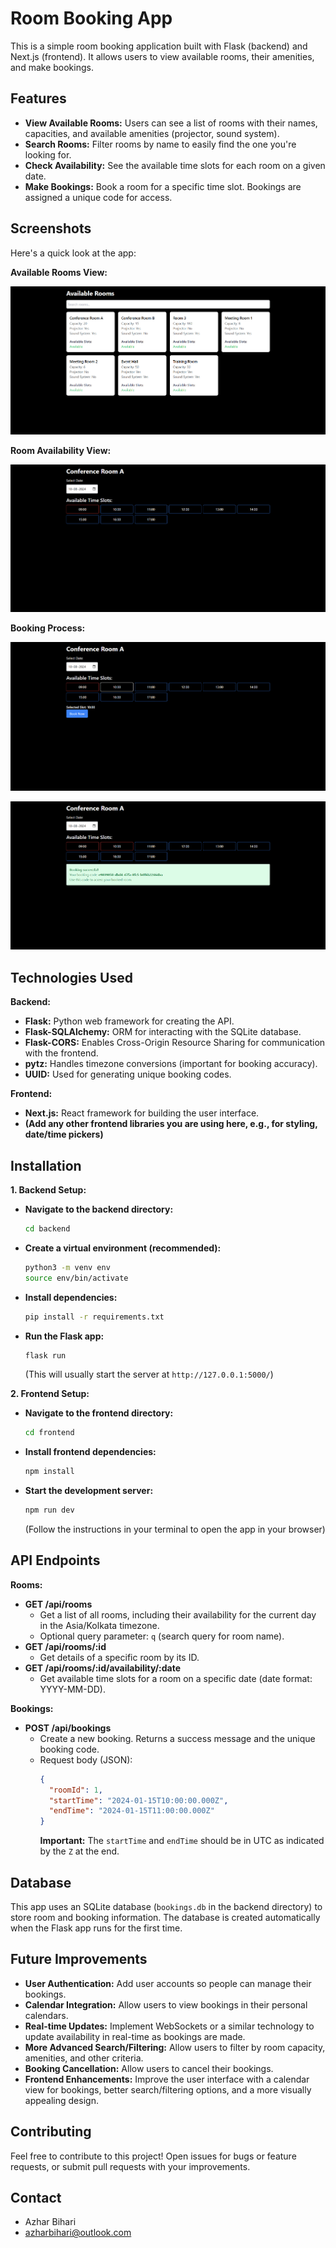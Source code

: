 # Room Booking App

This is a simple room booking application built with Flask (backend) and Next.js (frontend). It allows users to view available rooms, their amenities, and make bookings.

## Features

- **View Available Rooms:** Users can see a list of rooms with their names, capacities, and available amenities (projector, sound system).
- **Search Rooms:**  Filter rooms by name to easily find the one you're looking for.
- **Check Availability:** See the available time slots for each room on a given date.
- **Make Bookings:** Book a room for a specific time slot. Bookings are assigned a unique code for access.

## Screenshots

Here's a quick look at the app:

**Available Rooms View:**

![Available Rooms](screenshots/1.png)

**Room Availability View:**

![Room Availability](screenshots/2.png)

**Booking Process:**

![Booking Selection](screenshots/3.png)

![Booking Confirmation](screenshots/4.png)

## Technologies Used

**Backend:**

- **Flask:** Python web framework for creating the API.
- **Flask-SQLAlchemy:** ORM for interacting with the SQLite database.
- **Flask-CORS:** Enables Cross-Origin Resource Sharing for communication with the frontend.
- **pytz:**  Handles timezone conversions (important for booking accuracy).
- **UUID:** Used for generating unique booking codes.

**Frontend:**

- **Next.js:** React framework for building the user interface.
- **(Add any other frontend libraries you are using here, e.g., for styling, date/time pickers)** 

## Installation

**1. Backend Setup:**

   - **Navigate to the backend directory:**
     ```bash
     cd backend
     ```
   - **Create a virtual environment (recommended):**
     ```bash
     python3 -m venv env 
     source env/bin/activate
     ```
   - **Install dependencies:**
     ```bash
     pip install -r requirements.txt
     ```
   - **Run the Flask app:**
     ```bash
     flask run 
     ``` 
     (This will usually start the server at `http://127.0.0.1:5000/`)

**2. Frontend Setup:**

   - **Navigate to the frontend directory:**
     ```bash
     cd frontend 
     ```
   - **Install frontend dependencies:**
     ```bash
     npm install  
     ```
   - **Start the development server:**
     ```bash
     npm run dev
     ```
     (Follow the instructions in your terminal to open the app in your browser)

## API Endpoints

**Rooms:**

- **GET /api/rooms**
   - Get a list of all rooms, including their availability for the current day in the Asia/Kolkata timezone.
   - Optional query parameter: `q` (search query for room name).
- **GET /api/rooms/:id**
    - Get details of a specific room by its ID. 
- **GET /api/rooms/:id/availability/:date**
    - Get available time slots for a room on a specific date (date format: YYYY-MM-DD). 

**Bookings:**

- **POST /api/bookings**
    - Create a new booking. Returns a success message and the unique booking code.
    - Request body (JSON):
      ```json
      {
        "roomId": 1, 
        "startTime": "2024-01-15T10:00:00.000Z", 
        "endTime": "2024-01-15T11:00:00.000Z" 
      }
      ```
      **Important:** The `startTime` and `endTime` should be in UTC as indicated by the `Z` at the end.

## Database

This app uses an SQLite database (`bookings.db` in the backend directory) to store room and booking information. The database is created automatically when the Flask app runs for the first time. 

## Future Improvements

- **User Authentication:** Add user accounts so people can manage their bookings.
- **Calendar Integration:** Allow users to view bookings in their personal calendars.
- **Real-time Updates:** Implement WebSockets or a similar technology to update availability in real-time as bookings are made.
- **More Advanced Search/Filtering:**  Allow users to filter by room capacity, amenities, and other criteria. 
- **Booking Cancellation:**  Allow users to cancel their bookings.
- **Frontend Enhancements:** Improve the user interface with a calendar view for bookings, better search/filtering options, and a more visually appealing design.

## Contributing

Feel free to contribute to this project! Open issues for bugs or feature requests, or submit pull requests with your improvements.

## Contact

- Azhar Bihari 
- azharbihari@outlook.com